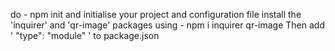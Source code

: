 do - npm init and initialise your project and configuration file
install the 'inquirer' and 'qr-image' packages using - npm i inquirer qr-image
Then add ' "type": "module" ' to package.json
